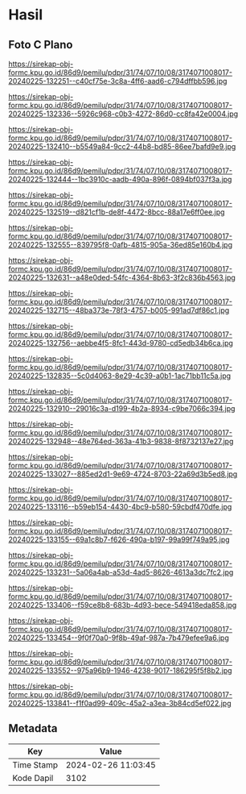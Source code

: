 # Hasil

## Foto C Plano

https://sirekap-obj-formc.kpu.go.id/86d9/pemilu/pdpr/31/74/07/10/08/3174071008017-20240225-132251--c40cf75e-3c8a-4ff6-aad6-c794dffbb596.jpg

https://sirekap-obj-formc.kpu.go.id/86d9/pemilu/pdpr/31/74/07/10/08/3174071008017-20240225-132336--5926c968-c0b3-4272-86d0-cc8fa42e0004.jpg

https://sirekap-obj-formc.kpu.go.id/86d9/pemilu/pdpr/31/74/07/10/08/3174071008017-20240225-132410--b5549a84-9cc2-44b8-bd85-86ee7bafd9e9.jpg

https://sirekap-obj-formc.kpu.go.id/86d9/pemilu/pdpr/31/74/07/10/08/3174071008017-20240225-132444--1bc3910c-aadb-490a-896f-0894bf037f3a.jpg

https://sirekap-obj-formc.kpu.go.id/86d9/pemilu/pdpr/31/74/07/10/08/3174071008017-20240225-132519--d821cf1b-de8f-4472-8bcc-88a17e6ff0ee.jpg

https://sirekap-obj-formc.kpu.go.id/86d9/pemilu/pdpr/31/74/07/10/08/3174071008017-20240225-132555--839795f8-0afb-4815-905a-36ed85e160b4.jpg

https://sirekap-obj-formc.kpu.go.id/86d9/pemilu/pdpr/31/74/07/10/08/3174071008017-20240225-132631--a48e0ded-54fc-4364-8b63-3f2c836b4563.jpg

https://sirekap-obj-formc.kpu.go.id/86d9/pemilu/pdpr/31/74/07/10/08/3174071008017-20240225-132715--48ba373e-78f3-4757-b005-991ad7df86c1.jpg

https://sirekap-obj-formc.kpu.go.id/86d9/pemilu/pdpr/31/74/07/10/08/3174071008017-20240225-132756--aebbe4f5-8fc1-443d-9780-cd5edb34b6ca.jpg

https://sirekap-obj-formc.kpu.go.id/86d9/pemilu/pdpr/31/74/07/10/08/3174071008017-20240225-132835--5c0d4063-8e29-4c39-a0b1-1ac71bb11c5a.jpg

https://sirekap-obj-formc.kpu.go.id/86d9/pemilu/pdpr/31/74/07/10/08/3174071008017-20240225-132910--29016c3a-d199-4b2a-8934-c9be7066c394.jpg

https://sirekap-obj-formc.kpu.go.id/86d9/pemilu/pdpr/31/74/07/10/08/3174071008017-20240225-132948--48e764ed-363a-41b3-9838-8f8732137e27.jpg

https://sirekap-obj-formc.kpu.go.id/86d9/pemilu/pdpr/31/74/07/10/08/3174071008017-20240225-133027--885ed2d1-9e69-4724-8703-22a69d3b5ed8.jpg

https://sirekap-obj-formc.kpu.go.id/86d9/pemilu/pdpr/31/74/07/10/08/3174071008017-20240225-133116--b59eb154-4430-4bc9-b580-59cbdf470dfe.jpg

https://sirekap-obj-formc.kpu.go.id/86d9/pemilu/pdpr/31/74/07/10/08/3174071008017-20240225-133155--69a1c8b7-f626-490a-b197-99a99f749a95.jpg

https://sirekap-obj-formc.kpu.go.id/86d9/pemilu/pdpr/31/74/07/10/08/3174071008017-20240225-133231--5a06a4ab-a53d-4ad5-8626-4613a3dc7fc2.jpg

https://sirekap-obj-formc.kpu.go.id/86d9/pemilu/pdpr/31/74/07/10/08/3174071008017-20240225-133406--f59ce8b8-683b-4d93-bece-549418eda858.jpg

https://sirekap-obj-formc.kpu.go.id/86d9/pemilu/pdpr/31/74/07/10/08/3174071008017-20240225-133454--9f0f70a0-9f8b-49af-987a-7b479efee9a6.jpg

https://sirekap-obj-formc.kpu.go.id/86d9/pemilu/pdpr/31/74/07/10/08/3174071008017-20240225-133552--975a96b9-1946-4238-9017-186295f5f8b2.jpg

https://sirekap-obj-formc.kpu.go.id/86d9/pemilu/pdpr/31/74/07/10/08/3174071008017-20240225-133841--f1f0ad99-409c-45a2-a3ea-3b84cd5ef022.jpg


## Metadata

| Key        | Value               |
| ---------- | ------------------- |
| Time Stamp | 2024-02-26 11:03:45 |
| Kode Dapil | 3102                |



